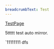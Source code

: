 ```yaml
---
breadcrumbText: Test
---
```


[TestPage](testurl/testpage1.md)



5ttttt
test auto mirror.

`11111111
dfs
